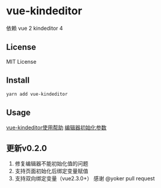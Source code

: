 # vue-kindeditor

依赖
vue 2
kindeditor 4

## License

MIT License

## Install

```bash
yarn add vue-kindeditor
```

## Usage

[vue-kindeditor使用帮助](https://github.com/ff755/vue-kindedtior-demo)
[编辑器初始化参数](http://kindeditor.net/docs/option.html)

## 更新v0.2.0
1. 修复编辑器不能初始化值的问题
2. 支持页面初始化后绑定变量赋值
3. 支持双向绑定变量（vue2.3.0+）
感谢 @yoker  pull request